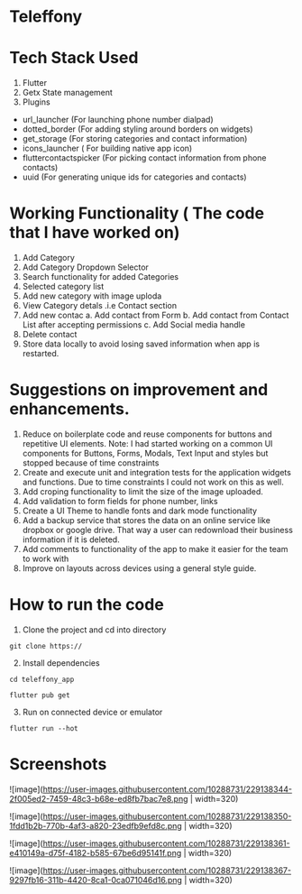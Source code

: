 # Teleffony

# Tech Stack Used
1. Flutter
2. Getx State management
3. Plugins
  - url_launcher (For launching phone number dialpad)
  - dotted_border (For adding styling around borders on widgets)
  - get_storage (For storing categories and contact information)
  - icons_launcher ( For building native app icon)
  - fluttercontactspicker (For picking contact information from phone contacts)
  - uuid (For generating unique ids for categories and contacts)


# Working Functionality ( The code that I have worked on)
1. Add Category
2. Add Category Dropdown Selector
3. Search functionality for added Categories
4. Selected category list
5. Add new category with image uploda
6. View Category detals .i.e Contact section
7. Add new contac
  a. Add contact from Form
  b. Add contact from Contact List after accepting permissions
  c. Add Social media handle
8. Delete contact
9. Store data locally to avoid losing saved information when app is restarted.

# Suggestions on improvement and enhancements.
1. Reduce on boilerplate code and reuse components for buttons and repetitive UI elements. Note: I had started working on a common UI components for Buttons, Forms, Modals, Text Input and styles but stopped because of time constraints
2. Create and execute unit and integration tests for the application widgets and functions. Due to time constraints I could not work on this as well.
3. Add croping functionality to limit the size of the image uploaded.
4. Add validation to form fields for phone number, links
5. Create a UI Theme to handle fonts and dark mode functionality
6. Add a backup service that stores the data on an online service like dropbox or google drive. That way a user can redownload their business information if it is deleted.
7. Add comments to functionality of the app to make it easier for the team to work with
8. Improve on layouts across devices using a general style guide. 

# How to run the code
1. Clone the project and cd into directory
```
git clone https://
```



2. Install dependencies
```
cd teleffony_app
```

```
flutter pub get
```

3. Run on connected device or emulator
```shell
flutter run --hot
```

# Screenshots

![image](https://user-images.githubusercontent.com/10288731/229138344-2f005ed2-7459-48c3-b68e-ed8fb7bac7e8.png | width=320)

![image](https://user-images.githubusercontent.com/10288731/229138350-1fdd1b2b-770b-4af3-a820-23edfb9efd8c.png | width=320)

![image](https://user-images.githubusercontent.com/10288731/229138361-e410149a-d75f-4182-b585-67be6d95141f.png | width=320)

![image](https://user-images.githubusercontent.com/10288731/229138367-9297fb16-311b-4420-8ca1-0ca071046d16.png | width=320)